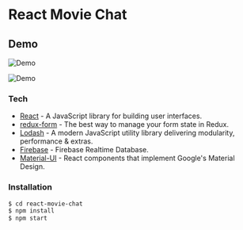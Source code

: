 # React Movie Chat

## Demo

![Demo](https://lh3.googleusercontent.com/oZ-bpfc27wjH6T_A1nJazJTj8UuL9yUmgtpfB3W55s6prr10Be5xbcSnaH-c77AhIw488-rr1EvM2XqfVf14xmNTYpDwngdB1qdUF7zlaEbmilR2ERv5iseY0LLUaVQFRVCHk6SDwwRbTavD5dhyyCRPVHiqWSQr_I2IpNvLgL_CsiScBStscU0HxYTJ2PeorPSPlNkg-b9ZCT7d6qRZzYxTfo-VsumwQVyfW8sByEj1HwAI-bhE0w2kkMchrIBMlsKdWUxfBxjWtsmup7TBZ44FDirF221LPu03eV_6K8lEvED3Le-X9OQIGPazgO43eKXh6xc9wnRN7cEX0r1OC1nemKOKdEjS2v-NRBUQsPITUFdqHvckCaZSCveOpsVZwyQx7se-gU5heq2q4IXNf-X5mz8gc2DEha4yknVxKyPvKqBKmLJRI8gMgR-GrBQNxNHJ05MKW-z1x7vA_ieWT1Y0KYQYjUqzVAieEPxRWmswsdLdSu_3AmONlShL0PJeB1vLGQUgjLMjhyCHO735-uzkGdk0H5vj21sQvph_CWX55azT7onrrGuEeCCGBRxhesI73rswi_yKJwLGQVZHObcpzZo618g-RWarVnmVMLBKu2I3dVMSbANNk_x0Q0glpGA5VkI_XjD8eMn2wmNYQMjaJ28vawJ9zYdRcU1n8_sG=w480-h270-no)

![Demo](https://lh3.googleusercontent.com/MaXe8sZskDekKty-Ojp_XmHZaFZM1eVxh0rI1P1P8MYy1RLB-ScBGeQznGddc-hU-SFHzulw6dRdaqMI3SpIrOpfjrLLJRsRGjs39wPiPzdkQ4shCTu6MJCp2pARLeMiiUtceh5G4p7MZXNADX5HTa79HJ7azd7QcWMR3n-nlQzBykJn95e_18w6xqIzjDlfh1NAGiSAIGtDKLSGwfouJTwjThtCzFVlASUTCFmDQB1Icv3e9rwXCyuiMQ_bg-M0Oz0-QBRUng9nf-c8hqXHKN4Dp2uhCkoobNLesOLMVz14U7grrVMUjh8AaIEwPFM3E6H5ZLb-AbegWN09YtexbxVDfOqM1uwnc3TrCA05ItoSnos6wc-MOmIzAMyZoqy1x7fLgh98OFXrqHVCsyrP7OdSU1ygJZ2WXsV3uFaUznXGbP0q_UrG5ofTc6vldEcCAf89uHnm__c9-qkpuSxlijAD5gSbZ_gokdcPQUZCrpZ-Ap1uqYHGU-0tmD9YtxxQFFsyWBUT4o61hWv9r4jYl7O_J3sOnHeiY2IIdRxuPxHsl6ZkjRzrau13xLXMsCuiOn_PrnaCQdX56OJ57lfQ109u9sn-KNX61b_YFg8rZD6KLNhcPv_VBVDKz6W31JvmGZm_kguXo1NlBWrmwCny5SdVkJYitDil_9S7jxOIGjYY=w480-h270-no)

### Tech

* [React](https://reactjs.org/) - A JavaScript library for building user interfaces.
* [redux-form](https://redux-form.com/) - The best way to manage your form state in Redux.
* [Lodash](https://lodash.com/) - A modern JavaScript utility library delivering modularity, performance & extras.
* [Firebase](https://firebase.google.com/) - Firebase Realtime Database.
* [Material-UI](https://material-ui.com/) - React components that implement Google's Material Design.


### Installation

```sh
$ cd react-movie-chat
$ npm install
$ npm start
```